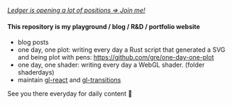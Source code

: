 [_Ledger is opening a lot of positions => Join me!_](https://love.hellotrusty.io/U7M1C25BN)

#### This repository is my playground / blog / R&D / portfolio website

- blog posts
- one day, one plot: writing every day a Rust script that generated a SVG and being plot with pens: https://github.com/gre/one-day-one-plot
- one day, one shader: writing every day a WebGL shader. (folder shaderdays)
- maintain [gl-react](https://gl-react-cookbook.surge.sh/) and [gl-transitions](https://gl-transitions.com/)

See you there everyday for daily content 👋

